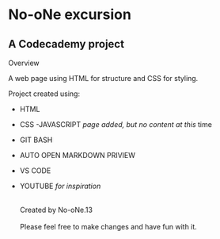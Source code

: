 # No-oNe excursion

## A Codecademy project

Overview

A web page using HTML for structure and CSS for styling.

Project created using:

- HTML
- CSS
  -JAVASCRIPT _page added, but no content at this_ time
- GIT BASH
- AUTO OPEN MARKDOWN PRIVIEW
- VS CODE
- YOUTUBE _for inspiration_
  <br>

  <br>
  Created by No-oNe.13
  <br>
  <br>
  Please feel free to make changes and have fun with it.
